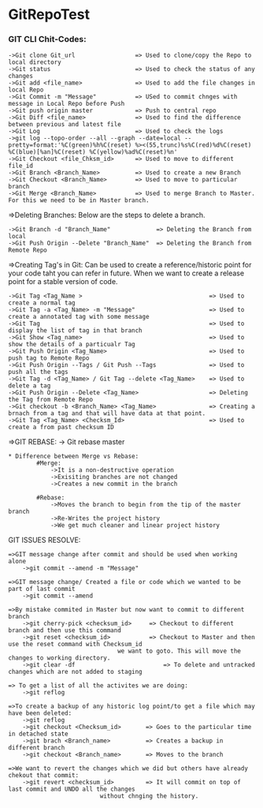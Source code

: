 # GitRepoTest

### GIT CLI Chit-Codes:

	->Git clone Git_url                 => Used to clone/copy the Repo to local directory
	->Git status                        => Used to check the status of any changes
	->Git add <file_name>               => Used to add the file changes in local Repo
	->Git Commit -m "Message"           => USed to commit chnges with message in Local Repo before Push
	->Git push origin master            => Push to central repo
	->Git Diff <file_name>              => Used to find the difference between previous and latest file
	->Git Log                           => Used to check the logs
	->git log --topo-order --all --graph --date=local --pretty=format:'%C(green)%h%C(reset) %><(55,trunc)%s%C(red)%d%C(reset) %C(blue)[%an]%C(reset) %C(yellow)%ad%C(reset)%n'
	->Git Checkout <file_Chksm_id>      => Used to move to different file_id
	->Git Branch <Branch_Name>          => Used to create a new Branch
	->Git Checkout <Branch_Name>        => Used to move to particular branch
	->Git Merge <Branch_Name>           => Used to merge Branch to Master. For this we need to be in Master branch.

=>Deleting Branches:
	Below are the steps to delete a branch.
	
	->Git Branch -d "Branch_Name"             => Deleting the Branch from local
	->Git Push Origin --Delete "Branch_Name"  => Deleting the Branch from Remote Repo
	
=>Creating Tag's in Git:
	Can be used to create a reference/historic point for your code taht you can refer in future.
	When we want to create a release point for a stable version of code.
	
	->Git Tag <Tag_Name >                                    => Used to create a normal tag
	->Git Tag -a <Tag_Name> -m "Message"                     => Used to create a annotated tag with some message
	->Git Tag                                                => Used to display the list of tag in that branch
	->Git Show <Tag_name>                                    => Used to show the details of a particualr Tag
	->Git Push Origin <Tag_Name>                             => Used to push tag to Remote Repo
	->Git Push Origin --Tags / Git Push --Tags               => Used to push all the tags
	->Git Tag -d <Tag_Name> / Git Tag --delete <Tag_Name>    => Used to delete a tag
	->Git Push Origin --Delete <Tag_Name>                    => Deleting the Tag from Remote Repo
	->Git checkout -b <Branch_Name> <Tag_Name>               => Creating a brnach from a tag and that will have data at that point.
	->Git Tag <Tag_Name> <Checksm_Id>                        => Used to create a from past checksum ID
	
=>GIT REBASE:
	-> Git rebase master
	
	* Difference between Merge vs Rebase:
			#Merge:
				->It is a non-destructive operation
				->Exisiting branches are not changed
				->Creates a new commit in the branch
			
			#Rebase:
				->Moves the branch to begin from the tip of the master branch
				->Re-Writes the project history
				->We get much cleaner and linear project history
				
GIT ISSUES RESOLVE:

	=>GIT message change after commit and should be used when working alone
		->git commit --amend -m "Message" 
	
	=>GIT message change/ Created a file or code which we wanted to be part of last commit
		->git commit --amend
	
	=>By mistake commited in Master but now want to commit to different branch
		->git cherry-pick <checksum_id>   	=> Checkout to different branch and then use this command
		->git reset <checksum_id>  	        => Checkout to Master and then use the reset command with Checksum_id 
						           we want to goto. This will move the changes to working directory.
		->git clear -df                         => To delete and untracked changes which are not added to staging
	
	=> To get a list of all the activites we are doing:
		->git reflog
	
	=>To create a backup of any historic log point/to get a file which may have been deleted:
		->git reflog
		->git checkout <Checksum_id>       => Goes to the particular time in detached state
		->git brach <Branch_name>          => Creates a backup in different branch
		->git checkout <Branch_name>       => Moves to the branch
	
	=>We want to revert the changes which we did but others have already chekout that commit:
		->git revert <checksum_id>         => It will commit on top of last commit and UNDO all the changes 
						      without chnging the history.
